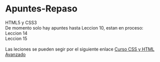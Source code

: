 # Apuntes-Repaso
 HTML5 y CSS3<br>
 De momento solo hay apuntes hasta Leccion 10, estan en proceso:<br>
 Leccion 14<br>
 Leccion 15<br>
 <br>
 Las leciones se pueden segir por el siguiente enlace <a href="https://www.youtube.com/watch?v=4nkchdenw-U">Curso CSS y HTML Avanzado</a>
